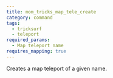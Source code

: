 ```yaml
---
title: mom_tricks_map_tele_create
category: command
tags:
  - tricksurf
  - teleport
required_params: 
  - Map teleport name
requires_mapping: true
---
```


Creates a map teleport of a given name.
